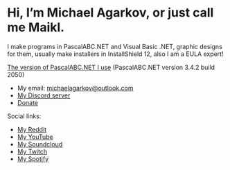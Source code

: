 # Hi, I’m **Michael Agarkov**, or just call me Maikl.

I make programs in PascalABC.NET and Visual Basic .NET, graphic designs for them, usually make installers in InstallShield 12, also I am a EULA expert!

[The version of PascalABC.NET I use](https://tinyurl.com/PascalABCNET) (PascalABC.NET version 3.4.2 build 2050)
- My email: michaelagarkov@outlook.com
- [My Discord server](https://discord.gg/z9y23h7)
- [Donate](https://www.donationalerts.com/r/MichaelAgarkov)

Social links:
- [My Reddit](https://www.reddit.com/u/MichaelAgarkov)
- [My YouTube](https://www.youtube.com/channel/UCxFymvUt5FeMevOUEOfmcLA)
- [My Soundcloud](https://soundcloud.com/michaelagarkov)
- [My Twitch](https://www.twitch.tv/michaelagarkov)
- [My Spotify](https://open.spotify.com/user/ovlxqkjd1bw8wqc7ubagukjb6?si=d313bac8295f4fd0)
